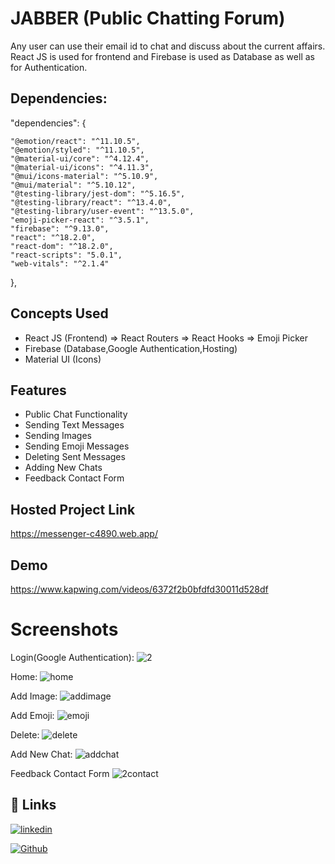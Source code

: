 
# JABBER (Public Chatting Forum)

Any user can use their email id to chat and discuss about the current affairs.
React JS is used for frontend and Firebase is used as Database as well as for Authentication.

## Dependencies:

 "dependencies": {

    "@emotion/react": "^11.10.5",
    "@emotion/styled": "^11.10.5",
    "@material-ui/core": "^4.12.4",
    "@material-ui/icons": "^4.11.3",
    "@mui/icons-material": "^5.10.9",
    "@mui/material": "^5.10.12",
    "@testing-library/jest-dom": "^5.16.5",
    "@testing-library/react": "^13.4.0",
    "@testing-library/user-event": "^13.5.0",
    "emoji-picker-react": "^3.5.1",
    "firebase": "^9.13.0",
    "react": "^18.2.0",
    "react-dom": "^18.2.0",
    "react-scripts": "5.0.1",
    "web-vitals": "^2.1.4"
  },

  
## Concepts Used

- React JS (Frontend)
        => React Routers
        => React Hooks
        => Emoji Picker
- Firebase (Database,Google Authentication,Hosting)
- Material UI (Icons)

## Features

- Public Chat Functionality
- Sending Text Messages
- Sending Images
- Sending Emoji Messages
- Deleting Sent Messages
- Adding New Chats
- Feedback Contact Form

## Hosted Project Link
https://messenger-c4890.web.app/

## Demo

https://www.kapwing.com/videos/6372f2b0bfdfd30011d528df
# Screenshots

Login(Google Authentication):
![2](https://user-images.githubusercontent.com/81451604/201827131-9d6c15e7-df67-4b1b-bad1-923813b8bf80.jpg)

Home:
![home](https://user-images.githubusercontent.com/81451604/201827712-12730749-95d2-4908-9ad3-babbb09319fb.jpg)

Add Image:
![addimage](https://user-images.githubusercontent.com/81451604/201827686-2d3541cb-1481-4a81-807a-4163dd86fa23.jpg)

Add Emoji:
![emoji](https://user-images.githubusercontent.com/81451604/201827704-92408dc4-febe-419a-90be-e7b23cb5f09c.jpg)

Delete:
![delete](https://user-images.githubusercontent.com/81451604/201827700-c580b962-e61f-4388-9dfe-e0a543cc79a7.jpg)

Add New Chat:
![addchat](https://user-images.githubusercontent.com/81451604/201827674-62a79dfd-bb56-4e76-ac26-6d96223cc40d.jpg)

Feedback Contact Form
![2contact](https://user-images.githubusercontent.com/81451604/201827660-09460323-7826-4eb7-a4bf-bffa67612d87.jpg)


## 🔗 Links

[![linkedin](https://img.shields.io/badge/linkedin-0A66C2?style=for-the-badge&logo=linkedin&logoColor=white)](https://www.linkedin.com/in/lakshmankarthick/)

[![Github](https://img.shields.io/badge/Github-1DA1F2?style=for-the-badge&logo=Github&logoColor=white)](https://github.com/lakshman-karthick/)

